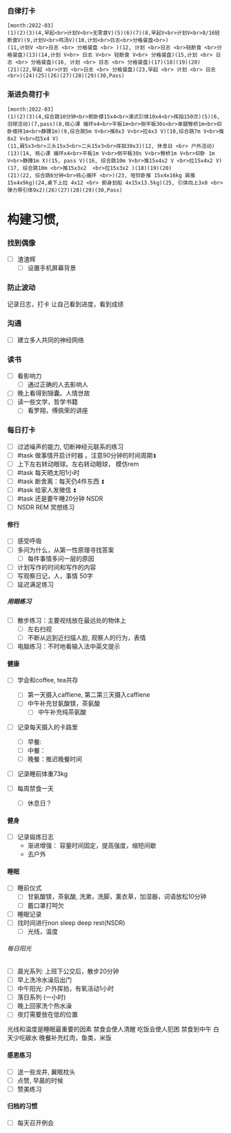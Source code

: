 

### 自律打卡
```habitt
[month:2022-03]
(1)(2)(3)(4,早起<br>计划V<br>无零食V)(5)(6)(7)(8,早起V<br>计划V<br>8/16轻断食V)(9,计划V<br>鸡汤V)(10,计划<br>日志<br>分格餐盘<br>)
(11,计划V <br>日志 <br> 分格餐盘 <br> )(12, 计划 <br>日志 <br>轻断食 <br>分格餐盘)(13)(14,计划 V<br> 日志 V<br> 轻断食 V<br> 分格餐盘)(15,计划 <br> 日志 <br> 分格餐盘)(16, 计划 <br> 日志 <br> 分格餐盘)(17)(18)(19)(20)
(21)(22,早起 <br>计划 <br>日志 <br> 分格餐盘)(23,早起 <br> 计划 <br> 日志 <br>)(24)(25)(26)(27)(28)(29)(30,Pass)
```

### 渐进负荷打卡
```habitt
[month:2022-03]
(1)(2)(3)(4,综合跳10分钟<br>俯卧撑15x4<br>澳式引体10x4<br>挥拍150次)(5)(6,羽球活动)(7,pass)(8,核心课 循环x4<br>平板1m<br>侧平板30s<br>单腿臀桥1m<br>仰卧维持1m<br>静蹲1m)(9,综合跳5m V<br>推8x3 V<br>拉4x3 V)(10,综合跳7m V<br>推8x2 V<br>拉5x4 V)
(11,肩5x3<br>三头15x3<br>二头15x3<br>挥拍30x3)(12, 休息日 <br> 户外活动)(13)(14, 核心课 循环x4<br>平板1m V<br>侧平板30s V<br>臀桥1m V<br>仰卧 1m V<br>静蹲1m X)(15, pass V)(16, 综合跳10m V<br>推15x4x2 V <br>拉15x4x2 V)(17, 综合跳10m <br>推15x3x2  <br>拉15x3x2 )(18)(19)(20)
(21)(22, 综合跳6分钟<br>核心循环 <br>)(23, 哑铃卧推 15x4x16kg 肩推 15x4x9kg)(24,桌下上拉 4x12 <br> 俯身划船 4x15x13.5kg)(25, 引体向上3x8 <br> 弹力带引体9x2)(26)(27)(28)(29)(30,Pass)
```


# 构建习惯,

### 找到偶像
- [ ] 渣渣辉
	- [ ] 设置手机屏幕背景

### 防止波动
记录日志，打卡
让自己看到进度，看到成绩

### 沟通
- [ ] 建立多人共同的神经网络

### 读书
- [ ] 看影响力
	- [ ] 通过正确的人去影响人
- [ ] 晚上看得到锦囊。人情世故
- [ ] 读一些文学，哲学书籍
	- [ ] 看罗翔，傅佩荣的讲座

### 每日打卡
- [ ] 过滤噪声的能力, 切断神经元联系的练习
- [ ] #task 做事情开启计时器 。注意90分钟的时间周期⏫
- [ ] 上下左右转动眼球。左右转动眼球， 模仿rem
- [ ] #task 每天晒太阳1小时
- [ ] #task 断舍离：每天仍4件东西 ⏫
- [ ] #task 给家人发微信 ⏫
- [ ] #task 还是要午睡20分钟 NSDR
- [ ] NSDR REM  冥想练习

#### 修行
- [ ] 感受呼吸
- [ ] 多问为什么，从第一性原理寻找答案
	- [ ] 每件事情多问一层的原因
- [ ] 计划写作的时间和写作的内容
- [ ] 写观察日记，人，事情 50字
- [ ] 延迟满足练习

##### 用眼练习
- [ ] 散步练习：主要视线放在最远处的物体上
	- [ ] 左右扫视
	- [ ] 不断从远到近扫描人脸, 观察人的行为，表情
- [ ] 电脑练习：不时地看输入法中英文提示

#### 健康
- [ ] 学会和coffee, tea共存
	- [ ] 第一天摄入caffiene, 第二第三天摄入caffiene
	- [ ] 中午补充甘氨酸镁，茶氨酸
		- [ ] 中午补充纯茶氨酸

- [ ] 记录每天摄入的卡路里
    - [ ] 早餐:  
    - [ ] 中餐：
    - [ ] 晚餐：推迟晚餐时间

- [ ] 记录睡前体重73kg

- [ ] 每周禁食一天
	- [ ] 休息日？

#### 健身
- [ ] 记录锻炼日志
	- 渐进增强： 容量时间固定，提高强度，缩短间歇
	- 去户外

#### 睡眠
- [ ] 睡前仪式
	- [ ] 甘氨酸镁，茶氨酸, 洗漱，洗脚，薰衣草，加湿器，词语放松10分钟
	- [ ] 戴口罩打呵欠
- [ ] 睡眠记录
- [ ] 找时间进行non sleep deep rest(NSDR)
	- [ ] 光线，温度

###### 每日阳光
- [ ] 晨光系列: 上班下公交后，散步20分钟
- [ ] 早上洗冷水澡后出门
- [ ] 中午阳光: 户外挥拍，有氧活动1小时
- [ ] 落日系列 (一小时)
- [ ] 晚上回家洗个热水澡
- [ ] 夜灯需要放在低的位置

光线和温度是睡眠最重要的因素
禁食会使人清醒
吃饭会使人犯困
禁食到中午
白天少吃碳水
晚餐补充红肉，鱼类，米饭

#### 感恩练习
- [ ] 送一些龙井, 翼眠枕头
- [ ] 点赞, 早晨的时候
- [ ] 赞美练习

#### 归档的习惯

- [ ] 每天召开例会
